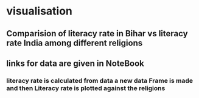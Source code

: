 # visualisation
## Comparision of literacy rate in Bihar vs literacy rate India among different religions
## links for data are given in NoteBook 
### literacy rate is calculated from data a new data Frame is made and then Literacy rate is plotted against the religions
